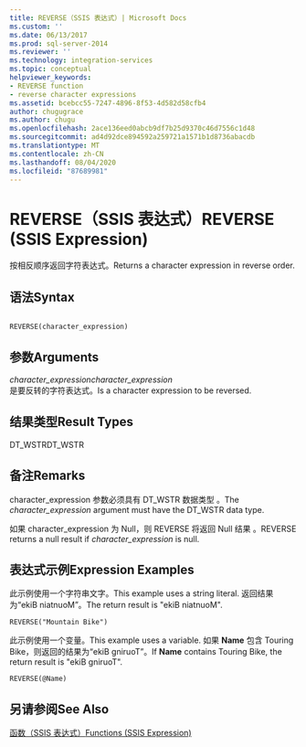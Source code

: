 ```yaml
---
title: REVERSE（SSIS 表达式）| Microsoft Docs
ms.custom: ''
ms.date: 06/13/2017
ms.prod: sql-server-2014
ms.reviewer: ''
ms.technology: integration-services
ms.topic: conceptual
helpviewer_keywords:
- REVERSE function
- reverse character expressions
ms.assetid: bcebcc55-7247-4896-8f53-4d582d58cfb4
author: chugugrace
ms.author: chugu
ms.openlocfilehash: 2ace136eed0abcb9df7b25d9370c46d7556c1d48
ms.sourcegitcommit: ad4d92dce894592a259721a1571b1d8736abacdb
ms.translationtype: MT
ms.contentlocale: zh-CN
ms.lasthandoff: 08/04/2020
ms.locfileid: "87689981"
---
```

# <a name="reverse-ssis-expression"></a><span data-ttu-id="a47fd-102">REVERSE（SSIS 表达式）</span><span class="sxs-lookup"><span data-stu-id="a47fd-102">REVERSE (SSIS Expression)</span></span>
  <span data-ttu-id="a47fd-103">按相反顺序返回字符表达式。</span><span class="sxs-lookup"><span data-stu-id="a47fd-103">Returns a character expression in reverse order.</span></span>  
  
## <a name="syntax"></a><span data-ttu-id="a47fd-104">语法</span><span class="sxs-lookup"><span data-stu-id="a47fd-104">Syntax</span></span>  
  
```  
  
REVERSE(character_expression)  
```  
  
## <a name="arguments"></a><span data-ttu-id="a47fd-105">参数</span><span class="sxs-lookup"><span data-stu-id="a47fd-105">Arguments</span></span>  
 <span data-ttu-id="a47fd-106">*character_expression*</span><span class="sxs-lookup"><span data-stu-id="a47fd-106">*character_expression*</span></span>  
 <span data-ttu-id="a47fd-107">是要反转的字符表达式。</span><span class="sxs-lookup"><span data-stu-id="a47fd-107">Is a character expression to be reversed.</span></span>  
  
## <a name="result-types"></a><span data-ttu-id="a47fd-108">结果类型</span><span class="sxs-lookup"><span data-stu-id="a47fd-108">Result Types</span></span>  
 <span data-ttu-id="a47fd-109">DT_WSTR</span><span class="sxs-lookup"><span data-stu-id="a47fd-109">DT_WSTR</span></span>  
  
## <a name="remarks"></a><span data-ttu-id="a47fd-110">备注</span><span class="sxs-lookup"><span data-stu-id="a47fd-110">Remarks</span></span>  
 <span data-ttu-id="a47fd-111">character_expression 参数必须具有 DT_WSTR 数据类型  。</span><span class="sxs-lookup"><span data-stu-id="a47fd-111">The *character_expression* argument must have the DT_WSTR data type.</span></span>  
  
 <span data-ttu-id="a47fd-112">如果 character_expression 为 Null，则 REVERSE 将返回 Null 结果  。</span><span class="sxs-lookup"><span data-stu-id="a47fd-112">REVERSE returns a null result if *character_expression* is null.</span></span>  
  
## <a name="expression-examples"></a><span data-ttu-id="a47fd-113">表达式示例</span><span class="sxs-lookup"><span data-stu-id="a47fd-113">Expression Examples</span></span>  
 <span data-ttu-id="a47fd-114">此示例使用一个字符串文字。</span><span class="sxs-lookup"><span data-stu-id="a47fd-114">This example uses a string literal.</span></span> <span data-ttu-id="a47fd-115">返回结果为“ekiB niatnuoM”。</span><span class="sxs-lookup"><span data-stu-id="a47fd-115">The return result is "ekiB niatnuoM".</span></span>  
  
```  
REVERSE("Mountain Bike")  
```  
  
 <span data-ttu-id="a47fd-116">此示例使用一个变量。</span><span class="sxs-lookup"><span data-stu-id="a47fd-116">This example uses a variable.</span></span> <span data-ttu-id="a47fd-117">如果 **Name** 包含 Touring Bike，则返回的结果为“ekiB gniruoT”。</span><span class="sxs-lookup"><span data-stu-id="a47fd-117">If **Name** contains Touring Bike, the return result is "ekiB gniruoT".</span></span>  
  
```  
REVERSE(@Name)  
```  
  
## <a name="see-also"></a><span data-ttu-id="a47fd-118">另请参阅</span><span class="sxs-lookup"><span data-stu-id="a47fd-118">See Also</span></span>  
 [<span data-ttu-id="a47fd-119">函数（SSIS 表达式）</span><span class="sxs-lookup"><span data-stu-id="a47fd-119">Functions &#40;SSIS Expression&#41;</span></span>](functions-ssis-expression.md)  
  
  
